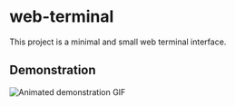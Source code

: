 # web-terminal #
This project is a minimal and small web terminal interface.
## Demonstration ##
![Animated demonstration GIF](/readme_res/img/demonstration)
